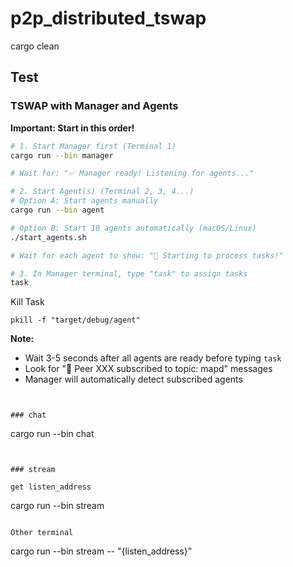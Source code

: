 # p2p_distributed_tswap


cargo clean

## Test

### TSWAP with Manager and Agents

**Important: Start in this order!**

```bash
# 1. Start Manager first (Terminal 1)
cargo run --bin manager

# Wait for: "✅ Manager ready! Listening for agents..."

# 2. Start Agent(s) (Terminal 2, 3, 4...)
# Option A: Start agents manually
cargo run --bin agent

# Option B: Start 10 agents automatically (macOS/Linux)
./start_agents.sh

# Wait for each agent to show: "🚀 Starting to process tasks!"

# 3. In Manager terminal, type "task" to assign tasks
task
```

Kill Task
```
pkill -f "target/debug/agent"
```

**Note:** 
- Wait 3-5 seconds after all agents are ready before typing `task`
- Look for "🔗 Peer XXX subscribed to topic: mapd" messages
- Manager will automatically detect subscribed agents

```


### chat 

```
cargo run --bin chat     
```


### stream

get listen_address

```
cargo run --bin stream

```

Other terminal

```
cargo run --bin stream -- "{listen_address}"

```
